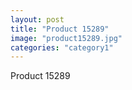 ```yaml
---
layout: post
title: "Product 15289"
image: "product15289.jpg"
categories: "category1"
---
```

Product 15289
